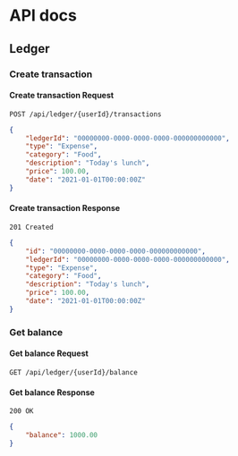 # API docs

## Ledger

### Create transaction

#### Create transaction Request

```http request
POST /api/ledger/{userId}/transactions
```

```json
{
    "ledgerId": "00000000-0000-0000-0000-000000000000",
    "type": "Expense",
    "category": "Food",
    "description": "Today's lunch",
    "price": 100.00,
    "date": "2021-01-01T00:00:00Z"
}
```

#### Create transaction Response

```http
201 Created
```

```json
{
    "id": "00000000-0000-0000-0000-000000000000",
    "ledgerId": "00000000-0000-0000-0000-000000000000",
    "type": "Expense",
    "category": "Food",
    "description": "Today's lunch",
    "price": 100.00,
    "date": "2021-01-01T00:00:00Z"
}
```

### Get balance

#### Get balance Request

```http request
GET /api/ledger/{userId}/balance
```

#### Get balance Response

```http
200 OK
```

```json
{
    "balance": 1000.00
}
```
